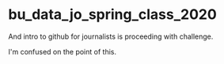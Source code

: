 # bu_data_jo_spring_class_2020
And intro to github for journalists is proceeding with challenge.

I'm confused on the point of this. 
